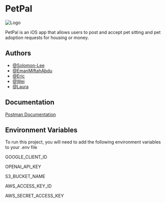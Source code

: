 
# PetPal

![Logo](https://ioshackpetapp.s3.us-east-1.amazonaws.com/QQYU7G4TW7VJ3XSN.png)


PetPal is an iOS app that allows users to post and accept pet sitting and pet adoption requests for housing or money.


## Authors

- [@Solomon-Lee](https://github.com/Solomon-Lee)
- [@EmanMiftahAbdu](https://github.com/EmanMiftahAbdu)
- [@Eric](https://github.com/FrogCheese)
- [@Wei](https://github.com/Grasshopper768)
- [@Laura](https://github.com/LauraWu547)


## Documentation

[Postman Documentation](https://documenter.getpostman.com/view/23893091/2s93eX1tC7)


## Environment Variables

To run this project, you will need to add the following environment variables to your .env file

GOOGLE_CLIENT_ID

OPENAI_API_KEY

S3_BUCKET_NAME

AWS_ACCESS_KEY_ID

AWS_SECRET_ACCESS_KEY
